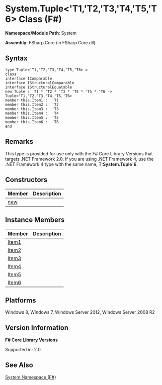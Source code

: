 # System.Tuple<'T1,'T2,'T3,'T4,'T5,'T6> Class (F#)

**Namespace/Module Path**: System

**Assembly**: FSharp.Core (in FSharp.Core.dll)


## Syntax

```
type Tuple<'T1,'T2,'T3,'T4,'T5,'T6> =
class
interface IComparable
interface IStructuralComparable
interface IStructuralEquatable
new Tuple : 'T1 * 'T2 * 'T3 * 'T4 * 'T5 * 'T6 -> Tuple<'T1,'T2,'T3,'T4,'T5,'T6>
member this.Item1 :  'T1
member this.Item2 :  'T2
member this.Item3 :  'T3
member this.Item4 :  'T4
member this.Item5 :  'T5
member this.Item6 :  'T6
end
```

## Remarks
This type is provided for use only with the F# Core Library Versions that targets .NET Framework 2.0. If you are using .NET Framework 4, use the .NET Framework 4 type with the same name, **T:System.Tuple&#96;6**.


## Constructors


|Member|Description|
|------|-----------|
|[new](http://msdn.microsoft.com/en-us/library/b622d6ab-deed-413c-9c92-c7e3c614a2ee)||

## Instance Members


|Member|Description|
|------|-----------|
|[Item1](http://msdn.microsoft.com/en-us/library/0414639d-0cf6-48a8-90f3-509db76836b1)||
|[Item2](http://msdn.microsoft.com/en-us/library/43257785-c10f-4b98-89cc-f02202907018)||
|[Item3](http://msdn.microsoft.com/en-us/library/f730f59f-0107-4a40-881c-957d47c84fec)||
|[Item4](http://msdn.microsoft.com/en-us/library/3f0e06f4-a970-4067-a6e6-926ff02c4de6)||
|[Item5](http://msdn.microsoft.com/en-us/library/ea3710d8-cf18-4fe1-9250-4a65f68255ee)||
|[Item6](http://msdn.microsoft.com/en-us/library/f2b77aa8-cdfc-4105-8698-d55e5b9f5ab3)||

## Platforms
Windows 8, Windows 7, Windows Server 2012, Windows Server 2008 R2


## Version Information
**F# Core Library Versions**

Supported in: 2.0




## See Also
[System Namespace &#40;F&#35;&#41;](System+Namespace+%28FSharp%29.md)

